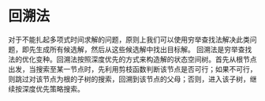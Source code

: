 # 回溯法
对于不能扎起多项式时间求解的问题，原则上我们可以使用穷举查找法解决此类问题，即先生成所有候选解，然后从这些候选解中找出目标解。
回溯法是穷举查找法的优化变种。回溯法按照深度优先的方式来构造解的状态空间树。首先从根节点出发，当搜索至某一节点时，先利用剪枝函数判断该节点是否可行；如果不可行，则跳过对该节点为根的子树的搜索，回溯到该节点的父母；否则，进入该子树，继续按深度优先策略搜索。

<!--stackedit_data:
eyJoaXN0b3J5IjpbLTEzNTczNjI5NiwtMzI1MDMxNjg3XX0=
-->